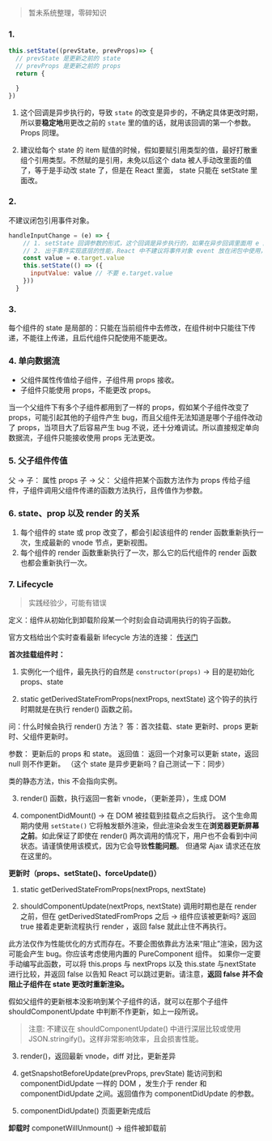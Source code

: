 > 暂未系统整理，零碎知识

### 1. 
```js
this.setState((prevState, prevProps)=> {
  // prevState 是更新之前的 state
  // prevProps 是更新之前的 props
  return {

  }
})
```
1. 这个回调是异步执行的，导致 `state` 的改变是异步的，不确定具体更改时期，所以要**稳定地**用更改之前的 `state` 里的值的话，就用该回调的第一个参数。Props 同理。

2. 建议给每个 state 的 item 赋值的时候，假如要赋引用类型的值，最好打散重组个引用类型。不然赋的是引用，未免以后这个 data 被人手动改里面的值了，等于是手动改 state 了，但是在 React 里面， state 只能在 setState 里面改。

### 2. 
不建议闭包引用事件对象。
```js
handleInputChange = (e) => {
    // 1. setState 回调参数的形式，这个回调是异步执行的，如果在异步回调里面用 e 的话，就是在闭包引用了参数 e (event 对象)
    // 2. 出于事件实现底层的性能，React 中不建议将事件对象 event 放在闭包中使用，所以需要作一层缓存
    const value = e.target.value
    this.setState(() => ({
      inputValue: value // 不要 e.target.value
    }))
  }
```

### 3. 
每个组件的 state 是局部的：只能在当前组件中去修改，在组件树中只能往下传递，不能往上传递，且后代组件只配使用不能更改。

### 4. 单向数据流
  - 父组件属性传值给子组件，子组件用 props 接收。
  - 子组件只能使用 props，不能更改 props。

当一个父组件下有多个子组件都用到了一样的 props，假如某个子组件改变了 props，可能引起其他的子组件产生 bug，而且父组件无法知道是哪个子组件改动了 props，当项目大了后容易产生 bug 不说，还十分难调试。所以直接规定单向数据流，子组件只能接收使用 props 无法更改。

### 5. 父子组件传值
父 -> 子： 属性 props
子 -> 父： 父组件把某个函数方法作为 props 传给子组件，子组件调用父组件传递的函数方法执行，且传值作为参数。

### 6. state、prop 以及 render 的关系
  1. 每个组件的 state 或 prop 改变了，都会引起该组件的 render 函数重新执行一次，生成最新的 vnode 节点，更新视图。
  2. 每个组件的 render 函数重新执行了一次，那么它的后代组件的 render 函数也都会重新执行一次。

### 7. Lifecycle
> 实践经验少，可能有错误

定义：组件从初始化到卸载阶段某一个时刻会自动调用执行的钩子函数。

官方文档给出个实时查看最新 lifecycle 方法的连接： [传送门](https://projects.wojtekmaj.pl/react-lifecycle-methods-diagram/)

**首次挂载组件时：**
1. 实例化一个组件，最先执行的自然是 `constructor(props)` -> 目的是初始化 props、state

2. static getDerivedStateFromProps(nextProps, nextState)
  这个钩子的执行时期就是在执行 render() 函数之前。

  问：什么时候会执行 render() 方法？
  答：首次挂载、state 更新时、props 更新时、父组件更新时。

  参数： 更新后的 props 和 state。
  返回值： 返回一个对象可以更新 state，返回 null 则不作更新。  （这个 state 是异步更新吗？自己测试一下：同步）

  类的静态方法，this 不会指向实例。

3. render() 函数，执行返回一套新 vnode，（更新差异），生成 DOM

4. componentDidMount() -> 在 DOM 被挂载到挂载点之后执行。
  这个生命周期内使用 `setState()` 它将触发额外渲染，但此渲染会发生在**浏览器更新屏幕之前**。如此保证了即使在 render() 两次调用的情况下，用户也不会看到中间状态。请谨慎使用该模式，因为它会导致**性能问题**。 但通常 Ajax 请求还在放在这里的。

**更新时（props、setState()、forceUpdate()）**
1. static getDerivedStateFromProps(nextProps, nextState)

2. shouldComponentUpdate(nextProps, nextState)
调用时期也是在 render 之前，但在 getDerivedStatedFromProps 之后 -> 组件应该被更新吗?
返回 true 接着走更新流程执行 render ，返回 false 就此止住不再执行。

此方法仅作为性能优化的方式而存在。不要企图依靠此方法来“阻止”渲染，因为这可能会产生 bug。你应该考虑使用内置的 PureComponent 组件。
如果你一定要手动编写此函数，可以将 this.props 与 nextProps 以及 this.state 与nextState 进行比较，并返回 false 以告知 React 可以跳过更新。请注意，**返回 false 并不会阻止子组件在 state 更改时重新渲染。**

假如父组件的更新根本没影响到某个子组件的话，就可以在那个子组件 shouldComponentUpdate 中判断不作更新，如上一段所说。

> 注意: 不建议在 shouldComponentUpdate() 中进行深层比较或使用 JSON.stringify()。这样非常影响效率，且会损害性能。

3. render()，返回最新 vnode，diff 对比，更新差异

4. getSnapshotBeforeUpdate(prevProps, prevState) 
能访问到和 componentDidUpdate 一样的 DOM ，发生介于 render 和 componentDidUpdate 之间。返回值作为 componentDidUpdate 的参数。

5. componentDidUpdate()
页面更新完成后

**卸载时**
componetWillUnmount() -> 组件被卸载前